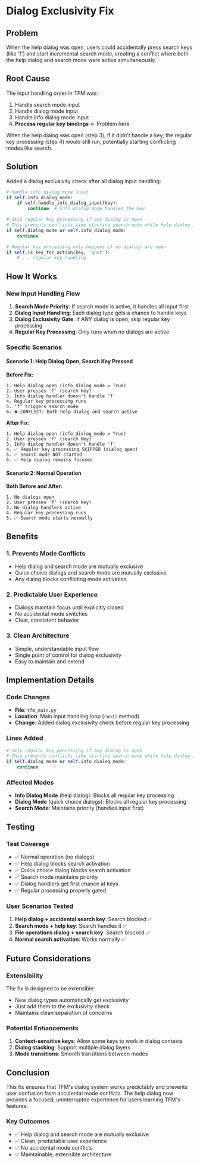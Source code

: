 # Dialog Exclusivity Fix

## Problem

When the help dialog was open, users could accidentally press search keys (like 'f') and start incremental search mode, creating a conflict where both the help dialog and search mode were active simultaneously.

## Root Cause

The input handling order in TFM was:

1. Handle search mode input
2. Handle dialog mode input  
3. Handle info dialog mode input
4. **Process regular key bindings** ← Problem here

When the help dialog was open (step 3), if it didn't handle a key, the regular key processing (step 4) would still run, potentially starting conflicting modes like search.

## Solution

Added a dialog exclusivity check after all dialog input handling:

```python
# Handle info dialog mode input
if self.info_dialog_mode:
    if self.handle_info_dialog_input(key):
        continue  # Info dialog mode handled the key

# Skip regular key processing if any dialog is open
# This prevents conflicts like starting search mode while help dialog is open
if self.dialog_mode or self.info_dialog_mode:
    continue

# Regular key processing only happens if no dialogs are open
if self.is_key_for_action(key, 'quit'):
    # ... regular key handling
```

## How It Works

### New Input Handling Flow

1. **Search Mode Priority**: If search mode is active, it handles all input first
2. **Dialog Input Handling**: Each dialog type gets a chance to handle keys
3. **Dialog Exclusivity Gate**: If ANY dialog is open, skip regular key processing
4. **Regular Key Processing**: Only runs when no dialogs are active

### Specific Scenarios

#### Scenario 1: Help Dialog Open, Search Key Pressed
**Before Fix:**
```
1. Help dialog open (info_dialog_mode = True)
2. User presses 'f' (search key)
3. Info dialog handler doesn't handle 'f'
4. Regular key processing runs
5. 'f' triggers search mode
6. ❌ CONFLICT: Both help dialog and search active
```

**After Fix:**
```
1. Help dialog open (info_dialog_mode = True)
2. User presses 'f' (search key)  
3. Info dialog handler doesn't handle 'f'
4. ✅ Regular key processing SKIPPED (dialog open)
5. ✅ Search mode NOT started
6. ✅ Help dialog remains focused
```

#### Scenario 2: Normal Operation
**Both Before and After:**
```
1. No dialogs open
2. User presses 'f' (search key)
3. No dialog handlers active
4. Regular key processing runs
5. ✅ Search mode starts normally
```

## Benefits

### 1. Prevents Mode Conflicts
- Help dialog and search mode are mutually exclusive
- Quick choice dialogs and search mode are mutually exclusive
- Any dialog blocks conflicting mode activation

### 2. Predictable User Experience
- Dialogs maintain focus until explicitly closed
- No accidental mode switches
- Clear, consistent behavior

### 3. Clean Architecture
- Simple, understandable input flow
- Single point of control for dialog exclusivity
- Easy to maintain and extend

## Implementation Details

### Code Changes
- **File**: `tfm_main.py`
- **Location**: Main input handling loop (`run()` method)
- **Change**: Added dialog exclusivity check before regular key processing

### Lines Added
```python
# Skip regular key processing if any dialog is open
# This prevents conflicts like starting search mode while help dialog is open
if self.dialog_mode or self.info_dialog_mode:
    continue
```

### Affected Modes
- **Info Dialog Mode** (help dialog): Blocks all regular key processing
- **Dialog Mode** (quick choice dialogs): Blocks all regular key processing
- **Search Mode**: Maintains priority (handles input first)

## Testing

### Test Coverage
- ✅ Normal operation (no dialogs)
- ✅ Help dialog blocks search activation
- ✅ Quick choice dialog blocks search activation
- ✅ Search mode maintains priority
- ✅ Dialog handlers get first chance at keys
- ✅ Regular processing properly gated

### User Scenarios Tested
1. **Help dialog + accidental search key**: Search blocked ✅
2. **Search mode + help key**: Search handles it ✅
3. **File operations dialog + search key**: Search blocked ✅
4. **Normal search activation**: Works normally ✅

## Future Considerations

### Extensibility
The fix is designed to be extensible:
- New dialog types automatically get exclusivity
- Just add them to the exclusivity check
- Maintains clean separation of concerns

### Potential Enhancements
1. **Context-sensitive keys**: Allow some keys to work in dialog contexts
2. **Dialog stacking**: Support multiple dialog layers
3. **Mode transitions**: Smooth transitions between modes

## Conclusion

This fix ensures that TFM's dialog system works predictably and prevents user confusion from accidental mode conflicts. The help dialog now provides a focused, uninterrupted experience for users learning TFM's features.

### Key Outcomes
- ✅ Help dialog and search mode are mutually exclusive
- ✅ Clean, predictable user experience
- ✅ No accidental mode conflicts
- ✅ Maintainable, extensible architecture